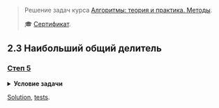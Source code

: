 > Решение задач курса [Алгоритмы: теория и практика. Методы](https://stepik.org/course/217/).
>
> 🎓 [Сертификат](https://kamil.samigullin.info/certificate/stepik/97873).

## 2.3 Наибольший общий делитель

### [Степ 5](https://stepik.org/lesson/13229/step/5)

<details>
<summary><strong>Условие задачи</strong></summary>

![Условие задачи](lesson-13229/step-5/challenge.png)

</details>

[Solution](lesson-13229/step-5/solution.py), [tests](lesson-13229/step-5/solution_test.py).
